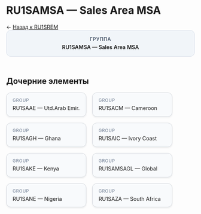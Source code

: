 # RU1SAMSA — Sales Area MSA
<p class="cc-breadcrumb">← <a href='../../level_03/RU1SREM/'>Назад к RU1SREM</a></p>
<style>
.cc-container { display: flex; flex-direction: column; gap: 1.5rem; }
.cc-breadcrumb { margin: 0; }
.cc-parent { padding: 1rem 1.25rem; border-radius: 12px; background: #f1f5f9; border: 1px solid #d8dee9; text-align: center; font-weight: 600; }
.cc-parent .cc-tag { font-size: 0.8rem; text-transform: uppercase; color: #475569; letter-spacing: 0.06em; }
.cc-children { display: flex; flex-wrap: wrap; gap: 1rem; }
.cc-tile { display: block; min-width: 180px; padding: 0.85rem 1rem; border-radius: 12px; border: 1px solid #d1d5db; background: #ffffff; box-shadow: 0 2px 4px rgba(15, 23, 42, 0.08); transition: transform 0.1s ease, box-shadow 0.1s ease; color: inherit; text-decoration: none; }
.cc-tile:hover { transform: translateY(-2px); box-shadow: 0 6px 12px rgba(15, 23, 42, 0.15); }
.cc-tile-leaf { background: #f8fafc; }
.cc-tag { font-size: 0.7rem; color: #64748b; text-transform: uppercase; letter-spacing: 0.08em; margin-bottom: 0.3rem; }
.cc-person { margin-top: 0.35rem; font-size: 0.8rem; color: #1f2937; }
</style>
<div class='cc-container'>
  <div class='cc-parent'>
    <div class='cc-tag'>Группа</div>
    <div>RU1SAMSA — Sales Area MSA</div>
  </div>
  <div>
    <h2>Дочерние элементы</h2>
<div class='cc-children'><div class='cc-tile cc-tile-leaf'><div class='cc-tag'>GROUP</div><div>RU1SAAE — Utd.Arab Emir.</div></div><div class='cc-tile cc-tile-leaf'><div class='cc-tag'>GROUP</div><div>RU1SACM — Cameroon</div></div><div class='cc-tile cc-tile-leaf'><div class='cc-tag'>GROUP</div><div>RU1SAGH — Ghana</div></div><div class='cc-tile cc-tile-leaf'><div class='cc-tag'>GROUP</div><div>RU1SAIC — Ivory Coast</div></div><div class='cc-tile cc-tile-leaf'><div class='cc-tag'>GROUP</div><div>RU1SAKE — Kenya</div></div><div class='cc-tile cc-tile-leaf'><div class='cc-tag'>GROUP</div><div>RU1SAMSAGL — Global</div></div><div class='cc-tile cc-tile-leaf'><div class='cc-tag'>GROUP</div><div>RU1SANE — Nigeria</div></div><div class='cc-tile cc-tile-leaf'><div class='cc-tag'>GROUP</div><div>RU1SAZA — South Africa</div></div></div>
  </div>
</div>
